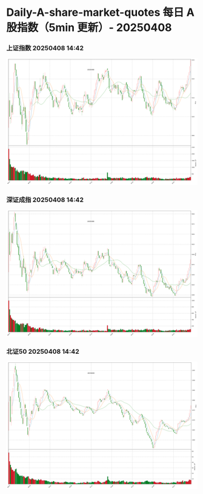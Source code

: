 
# Daily-A-share-market-quotes 每日 A 股指数（5min 更新）- 20250408

### 上证指数 20250408 14:42
![](./fig/2025/4/20250408-sh000001.png)

### 深证成指 20250408 14:42
![](./fig/2025/4/20250408-sz399001.png)

### 北证50 20250408 14:42
![](./fig/2025/4/20250408-bj899050.png)
